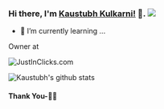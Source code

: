 ### Hi there, I'm [Kaustubh Kulkarni!](https://www.justinclicks.com) 👋.  ![](https://pronoun.cyou/x/y?subject=He&object=Him&height=20)

- 🌱 I’m currently learning ...

Owner at

![JustInClicks.com](https://icons.justinclicks.com/logos/jc-small.jpg)



![Kaustubh's github stats](https://github-readme-stats.vercel.app/api?username=kaustubhk24&count_private=true&show_icons=true)



#### Thank You-🙏🏼
